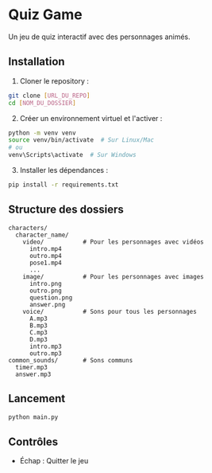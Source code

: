 # Quiz Game

Un jeu de quiz interactif avec des personnages animés.

## Installation

1. Cloner le repository :
```bash
git clone [URL_DU_REPO]
cd [NOM_DU_DOSSIER]
```

2. Créer un environnement virtuel et l'activer :
```bash
python -m venv venv
source venv/bin/activate  # Sur Linux/Mac
# ou
venv\Scripts\activate  # Sur Windows
```

3. Installer les dépendances :
```bash
pip install -r requirements.txt
```

## Structure des dossiers

```
characters/
  character_name/
    video/           # Pour les personnages avec vidéos
      intro.mp4
      outro.mp4
      pose1.mp4
      ...
    image/           # Pour les personnages avec images
      intro.png
      outro.png
      question.png
      answer.png
    voice/           # Sons pour tous les personnages
      A.mp3
      B.mp3
      C.mp3
      D.mp3
      intro.mp3
      outro.mp3
common_sounds/       # Sons communs
  timer.mp3
  answer.mp3
```

## Lancement

```bash
python main.py
```

## Contrôles

- Échap : Quitter le jeu 